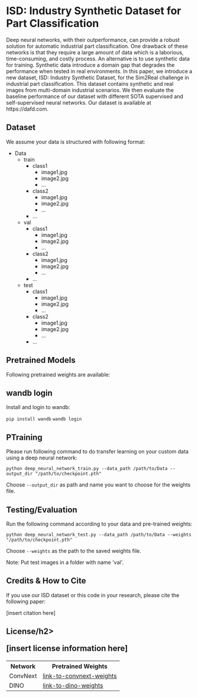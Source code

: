 <!DOCTYPE html>
<html>
<head>
	<title>ISD: Industry Synthetic Dataset for Part Classification</title>
</head>
<body>
	<h1>ISD: Industry Synthetic Dataset for Part Classification</h1>
	<p>Deep neural networks, with their outperformance, can provide a robust solution for automatic industrial part classification. One drawback of these networks is that they require a large amount of data which is a laborious, time-consuming, and costly process. An alternative is to use synthetic data for training. Synthetic data introduce a domain gap that degrades the performance when tested in real environments. In this paper, we introduce a new dataset, ISD: Industry Synthetic Dataset, for the Sim2Real challenge in industrial part classification. This dataset contains synthetic and real images from multi-domain industrial scenarios. We then evaluate the baseline performance of our dataset with different SOTA supervised and self-supervised neural networks. Our dataset is available at https://dafd.com.</p>
  <h2>Dataset</h2>
<p>We assume your data is structured with following format:</p>

<ul>
	<li>Data
		<ul>
			<li>train
				<ul>
					<li>class1
						<ul>
							<li>image1.jpg</li>
							<li>image2.jpg</li>
							<li>...</li>
						</ul>
					</li>
					<li>class2
						<ul>
							<li>image1.jpg</li>
							<li>image2.jpg</li>
							<li>...</li>
						</ul>
					</li>
					<li>...</li>
				</ul>
			</li>
			<li>val
				<ul>
					<li>class1
						<ul>
							<li>image1.jpg</li>
							<li>image2.jpg</li>
							<li>...</li>
						</ul>
					</li>
					<li>class2
						<ul>
							<li>image1.jpg</li>
							<li>image2.jpg</li>
							<li>...</li>
						</ul>
					</li>
					<li>...</li>
				</ul>
			</li>
			<li>test
				<ul>
					<li>class1
						<ul>
							<li>image1.jpg</li>
							<li>image2.jpg</li>
							<li>...</li>
						</ul>
					</li>
					<li>class2
						<ul>
							<li>image1.jpg</li>
							<li>image2.jpg</li>
							<li>...</li>
						</ul>
					</li>
					<li>...</li>
				</ul>
			</li>
		</ul>
	</li>
</ul>

<h2>Pretrained Models</h2>
<p>Following pretrained weights are available:</p>

<table>
	<tr>
		<th>Network</th>
		<th>Pretrained Weights</th>
	</tr>
	<tr>
		<td>ConvNext</td>
		<td><a href="https://link-to-convnext-weights">link-to-convnext-weights</a></td>
	</tr>
	<tr>
		<td>DINO</td>
		<td><a href="https://link-to-dino-weights">link-to-dino-weights</a></td>
  </tr>

  
 <h2>wandb login</h2> 
<div>
    <p>Install and login to wandb:</p>
    <code>pip install wandb</code>
    <code>wandb login</code>
</div>
<h2>PTraining</h2>
<div>
    <p>Please run following command to do transfer learning on your custom data using a deep neural network:</p>
    <code>python deep_neural_network_train.py --data_path /path/to/Data --output_dir "/path/to/checkpoint.pth"</code>
    <p>Choose <code>--output_dir</code> as path and name you want to choose for the weights file.</p>
</div>
<h2>Testing/Evaluation</h2>
<div>
    <p>Run the following command according to your data and pre-trained weights:</p>
    <code>python deep_neural_network_test.py --data_path /path/to/Data --weights "/path/to/checkpoint.pth"</code>
    <p>Choose <code>--weights</code> as the path to the saved weights file.</p>
    <p>Note: Put test images in a folder with name 'val'.</p>
</div>
  <h2>Credits & How to Cite</h2>
<div>
    <p>If you use our ISD dataset or this code in your research, please cite the following paper:</p>
    <p>[insert citation here]</p>
</div>
  <h2>License/h2>
<div>
    <p>[insert license information here]</p>
</div>

